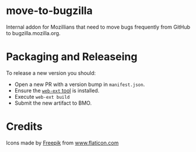 # move-to-bugzilla

Internal addon for Mozillians that need to move bugs frequently from GitHub to bugzilla.mozilla.org. 

# Packaging and Releaseing

To release a new version you should:
* Open a new PR with a version bump in `manifest.json`.
* Ensure the [`web-ext` tool](https://extensionworkshop.com/documentation/develop/getting-started-with-web-ext/) is installed.
* Execute `web-ext build`
* Submit the new artifact to BMO.

# Credits

Icons made by <a href="https://www.flaticon.com/authors/freepik" title="Freepik">Freepik</a> from <a href="https://www.flaticon.com/" title="Flaticon">www.flaticon.com</a>
